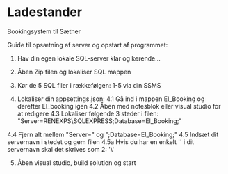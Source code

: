 # Ladestander
Bookingsystem til Sæther

Guide til opsætning af server og opstart af programmet: 
1.	Hav din egen lokale SQL-server klar og kørende…
2.	Åben Zip filen og lokaliser SQL mappen
3.	Kør de 5 SQL filer i rækkefølgen: 1-5 via din SSMS 

4.	Lokaliser din appsettings.json: 
4.1	  Gå ind i mappen El_Booking og derefter El_booking igen
4.2	  Åben med notesblok eller visual studio for at redigere
4.3	  Lokaliser følgende 3 steder i filen:
	  "Server=RENEXPS\\SQLEXPRESS;Database=El_Booking;"

4.4	  Fjern alt mellem "Server=" og ";Database=El_Booking;"
4.5	  Indsæt dit servernavn i stedet og gem filen
4.5a	  Hvis du har en enkelt '\' i dit servernavn skal det skrives som 2: '\\'

5.	Åben visual studio, build solution og start

